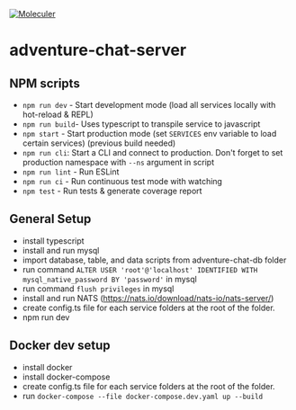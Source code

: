 [![Moleculer](https://badgen.net/badge/Powered%20by/Moleculer/0e83cd)](https://moleculer.services)

# adventure-chat-server

## NPM scripts
- `npm run dev` - Start development mode (load all services locally with hot-reload & REPL)
- `npm run build`- Uses typescript to transpile service to javascript
- `npm start` - Start production mode (set `SERVICES` env variable to load certain services) (previous build needed)
- `npm run cli`: Start a CLI and connect to production. Don't forget to set production namespace with `--ns` argument in script
- `npm run lint` - Run ESLint
- `npm run ci` - Run continuous test mode with watching
- `npm test` - Run tests & generate coverage report

## General Setup
- install typescript
- install and run mysql
- import database, table, and data scripts from adventure-chat-db folder
- run command `ALTER USER 'root'@'localhost' IDENTIFIED WITH mysql_native_password BY 'password'` in mysql
- run command `flush privileges` in mysql
- install and run NATS (https://nats.io/download/nats-io/nats-server/)
- create config.ts file for each service folders at the root of the folder.
- npm run dev

## Docker dev setup
- install docker
- install docker-compose
- create config.ts file for each service folders at the root of the folder.
- run `docker-compose --file docker-compose.dev.yaml up --build`

